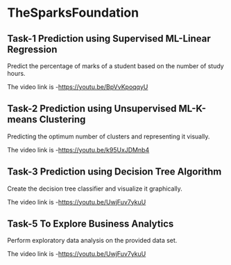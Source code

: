 # TheSparksFoundation

## Task-1 Prediction using Supervised ML-Linear Regression

Predict the percentage of marks of a student based on the number of study hours.

The video link is -https://youtu.be/BpVvKpoqqyU

## Task-2 Prediction using Unsupervised ML-K-means Clustering

Predicting the optimum number of clusters and representing it visually.

The video link is -https://youtu.be/k95UxJDMnb4

## Task-3 Prediction using Decision Tree Algorithm

Create the decision tree classifier and visualize it graphically. 

The video link is -https://youtu.be/UwjFuv7ykuU

## Task-5 To Explore Business Analytics

Perform exploratory data analysis on the provided data set. 

The video link is -https://youtu.be/UwjFuv7ykuU
